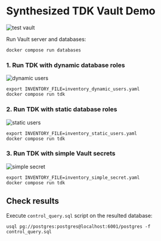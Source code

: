 # Synthesized TDK Vault Demo

![test vault](https://github.com/synthesized-io/tdk-demo/actions/workflows/test_vault.yml/badge.svg)

Run Vault server and databases:
```shell
docker compose run databases
``` 


### 1. Run TDK with dynamic database roles

![dynamic users](dynamic_users.gif)

```shell
export INVENTORY_FILE=inventory_dynamic_users.yaml
docker compose run tdk
```


### 2. Run TDK with static database roles

![static users](static_users.gif)

```shell
export INVENTORY_FILE=inventory_static_users.yaml
docker compose run tdk
```


### 3. Run TDK with simple Vault secrets

![simple secret](simple_secret.gif)

```shell
export INVENTORY_FILE=inventory_simple_secret.yaml
docker compose run tdk
```


## Check results

Execute `control_query.sql` script on the resulted database:
```shell
usql pg://postgres:postgres@localhost:6001/postgres -f control_query.sql
```
